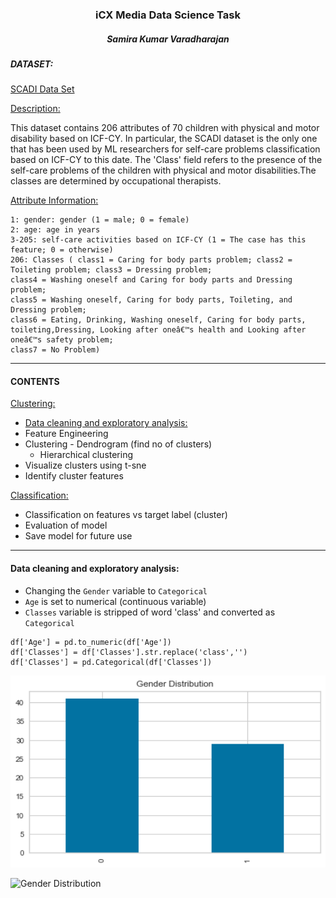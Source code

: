 ### <center>iCX Media Data Science Task</center>
##### <center>Samira Kumar Varadharajan</center>

##### DATASET:

[SCADI Data Set](https://archive.ics.uci.edu/ml/datasets/SCADI)

<u>Description:</u> 

This dataset contains 206 attributes of 70 children with physical and motor disability based on ICF-CY.
In particular, the SCADI dataset is the only one that has been used by ML researchers for self-care problems classification based on ICF-CY to this date.
The 'Class' field refers to the presence of the self-care problems of the children with physical and motor disabilities.The classes are determined by occupational therapists.


<u>Attribute Information:</u>

    1: gender: gender (1 = male; 0 = female)
    2: age: age in years
    3-205: self-care activities based on ICF-CY (1 = The case has this feature; 0 = otherwise)
    206: Classes ( class1 = Caring for body parts problem; class2 = Toileting problem; class3 = Dressing problem; 
    class4 = Washing oneself and Caring for body parts and Dressing problem; 
    class5 = Washing oneself, Caring for body parts, Toileting, and Dressing problem; 
    class6 = Eating, Drinking, Washing oneself, Caring for body parts, toileting,Dressing, Looking after oneâ€™s health and Looking after oneâ€™s safety problem; 
    class7 = No Problem)

----

#### CONTENTS

<u>Clustering:</u>
- [Data cleaning and exploratory analysis:](#EDA)
- Feature Engineering
- Clustering - Dendrogram (find no of clusters)
    - Hierarchical clustering
- Visualize clusters using t-sne
- Identify cluster features

<u>Classification:</u>
- Classification on features vs target label (cluster)
- Evaluation of model
- Save model for future use

----

<a name='EDA'/>

#### Data cleaning and exploratory analysis:

- Changing the `Gender` variable to `Categorical`
- `Age` is set to numerical (continuous variable)
- `Classes` variable is stripped of word 'class' and converted as `Categorical`

```df['Gender'] = pd.Categorical(df['Gender'])
df['Age'] = pd.to_numeric(df['Age'])
df['Classes'] = df['Classes'].str.replace('class','')
df['Classes'] = pd.Categorical(df['Classes'])
```

<img src="/docs/gender_distribution.png" alt="Soccer Animation" width="700"/>

![Gender Distribution](..docs/gender_distribution.png)



